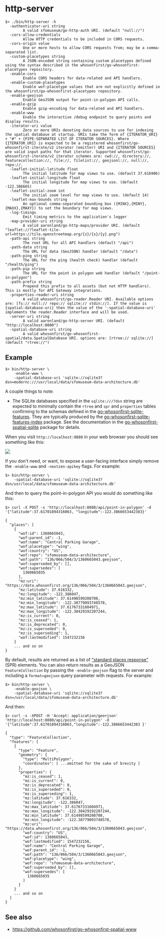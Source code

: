 # http-server

```
$> ./bin/http-server -h
  -authenticator-uri string
    	A valid sfomuseum/go-http-auth URI. (default "null://")
  -cors-allow-credentials
    	Allow HTTP credentials to be included in CORS requests.
  -cors-origin value
    	One or more hosts to allow CORS requests from; may be a comma-separated list.
  -custom-placetypes string
    	A JSON-encoded string containing custom placetypes defined using the syntax described in the whosonfirst/go-whosonfirst-placetypes repository.
  -enable-cors
    	Enable CORS headers for data-related and API handlers.
  -enable-custom-placetypes
    	Enable wof:placetype values that are not explicitly defined in the whosonfirst/go-whosonfirst-placetypes repository.
  -enable-geojson
    	Enable GeoJSON output for point-in-polygon API calls.
  -enable-gzip
    	Enable gzip-encoding for data-related and API handlers.
  -enable-www
    	Enable the interactive /debug endpoint to query points and display results.
  -iterator-uri value
    	Zero or more URIs denoting data sources to use for indexing the spatial database at startup. URIs take the form of {ITERATOR_URI} + "#" + {PIPE-SEPARATED LIST OF ITERATOR SOURCES}. Where {ITERATOR_URI} is expected to be a registered whosonfirst/go-whosonfirst-iterate/v2 iterator (emitter) URI and {ITERATOR SOURCES} are valid input paths for that iterator. Supported whosonfirst/go-whosonfirst-iterate/v2 iterator schemes are: cwd://, directory://, featurecollection://, file://, filelist://, geojsonl://, null://, repo://.
  -leaflet-initial-latitude float
    	The initial latitude for map views to use. (default 37.616906)
  -leaflet-initial-longitude float
    	The initial longitude for map views to use. (default -122.386665)
  -leaflet-initial-zoom int
    	The initial zoom level for map views to use. (default 14)
  -leaflet-max-bounds string
    	An optional comma-separated bounding box ({MINX},{MINY},{MAXX},{MAXY}) to set the boundary for map views.
  -log-timings
    	Emit timing metrics to the application's logger
  -map-provider-uri string
    	A valid aaronland/go-http-maps/provider URI. (default "leaflet://?leaflet-tile-url=https://tile.openstreetmap.org/{z}/{x}/{y}.png")
  -path-api string
    	The root URL for all API handlers (default "/api")
  -path-data string
    	The URL for data (GeoJSON) handler (default "/data")
  -path-ping string
    	The URL for the ping (health check) handler (default "/health/ping")
  -path-pip string
    	The URL for the point in polygon web handler (default "/point-in-polygon")
  -path-prefix string
    	Prepend this prefix to all assets (but not HTTP handlers). This is mostly for API Gateway integrations.
  -properties-reader-uri string
    	A valid whosonfirst/go-reader.Reader URI. Available options are: [fs:// null:// repo:// sqlite:// stdin://]. If the value is {spatial-database-uri} then the value of the '-spatial-database-uri' implements the reader.Reader interface and will be used.
  -server-uri string
    	A valid aaronland/go-http-server URI. (default "http://localhost:8080")
  -spatial-database-uri string
    	A valid whosonfirst/go-whosonfirst-spatial/data.SpatialDatabase URI. options are: [rtree:// sqlite://] (default "rtree://")
```

## Example

```
$> bin/http-server \
	-enable-www \
	-spatial-database-uri 'sqlite://sqlite3?dsn=modernc:///usr/local/data/sfomuseum-data-architecture.db'
```

A couple things to note:

* The SQLite databases specified in the `sqlite:///?dsn` string are expected to minimally contain the `rtree` and `spr` and `properties` tables confirming to the schemas defined in the [go-whosonfirst-sqlite-features](https://github.com/whosonfirst/go-whosonfirst-sqlite-features). They are typically produced by the [go-whosonfirst-sqlite-features-index](https://github.com/whosonfirst/go-whosonfirst-sqlite-features-index) package. See the documentation in the [go-whosonfirst-spatial-sqlite](https://github.com/whosonfirst/go-whosonfirst-spatial-sqlite) package for details.

When you visit `http://localhost:8080` in your web browser you should see something like this:

![](docs/images/server.png)

If you don't need, or want, to expose a user-facing interface simply remove the `-enable-www` and `-nextzen-apikey` flags. For example:

```
$> bin/http-server \
	-spatial-database-uri 'sqlite://sqlite3?dsn/usr/local/data/sfomuseum-data-architecture.db' 
```

And then to query the point-in-polygon API you would do something like this:

```
$> curl -X POST -s 'http://localhost:8080/api/point-in-polygon' -d '{"latitude":37.61701894316063, "longitude":-122.3866653442383}'

{
  "places": [
    {
      "wof:id": 1360665043,
      "wof:parent_id": -1,
      "wof:name": "Central Parking Garage",
      "wof:placetype": "wing",
      "wof:country": "US",
      "wof:repo": "sfomuseum-data-architecture",
      "wof:path": "136/066/504/3/1360665043.geojson",
      "wof:superseded_by": [],
      "wof:supersedes": [
        1360665035
      ],
      "mz:uri": "https://data.whosonfirst.org/136/066/504/3/1360665043.geojson",
      "mz:latitude": 37.616332,
      "mz:longitude": -122.386047,
      "mz:min_latitude": 37.61498599208708,
      "mz:min_longitude": -122.38779093748578,
      "mz:max_latitude": 37.61767331604971,
      "mz:max_longitude": -122.38429192207244,
      "mz:is_current": 0,
      "mz:is_ceased": 1,
      "mz:is_deprecated": 0,
      "mz:is_superseded": 0,
      "mz:is_superseding": 1,
      "wof:lastmodified": 1547232156
    }
    ... and so on
}    
```

By default, results are returned as a list of ["standard places response"](https://github.com/whosonfirst/go-whosonfirst-spr/) (SPR) elements. You can also return results as a GeoJSON `FeatureCollection` by passing the `-enable-geojson` flag to the server and including a `format=geojson` query parameter with requests. For example:


```
$> bin/http-server \
	-enable-geojson \
	-spatial-database-uri 'sqlite://sqlite3?dsn=/usr/local/data/sfomuseum-data-architecture.db'
```

And then:

```
$> curl -s -XPOST -H 'Accept: application/geo+json' 'http://localhost:8080/api/point-in-polygon' -d '{"latitude":37.61701894316063,"longitude":-122.3866653442383 }'

{
  "type": "FeatureCollection",
  "features": [
    {
      "type": "Feature",
      "geometry": {
        "type": "MultiPolygon",
        "coordinates": [ ...omitted for the sake of brevity ]
      },
      "properties": {
        "mz:is_ceased": 1,
        "mz:is_current": 0,
        "mz:is_deprecated": 0,
        "mz:is_superseded": 0,
        "mz:is_superseding": 1,
        "mz:latitude": 37.616332,
        "mz:longitude": -122.386047,
        "mz:max_latitude": 37.61767331604971,
        "mz:max_longitude": -122.38429192207244,
        "mz:min_latitude": 37.61498599208708,
        "mz:min_longitude": -122.38779093748578,
        "mz:uri": "https://data.whosonfirst.org/136/066/504/3/1360665043.geojson",
        "wof:country": "US",
        "wof:id": 1360665043,
        "wof:lastmodified": 1547232156,
        "wof:name": "Central Parking Garage",
        "wof:parent_id": -1,
        "wof:path": "136/066/504/3/1360665043.geojson",
        "wof:placetype": "wing",
        "wof:repo": "sfomuseum-data-architecture",
        "wof:superseded_by": [],
        "wof:supersedes": [
          1360665035
        ]
      }
    }
    ... and so on
  ]
}  
```

## See also

* https://github.com/whosonfirst/go-whosonfirst-spatial-www
